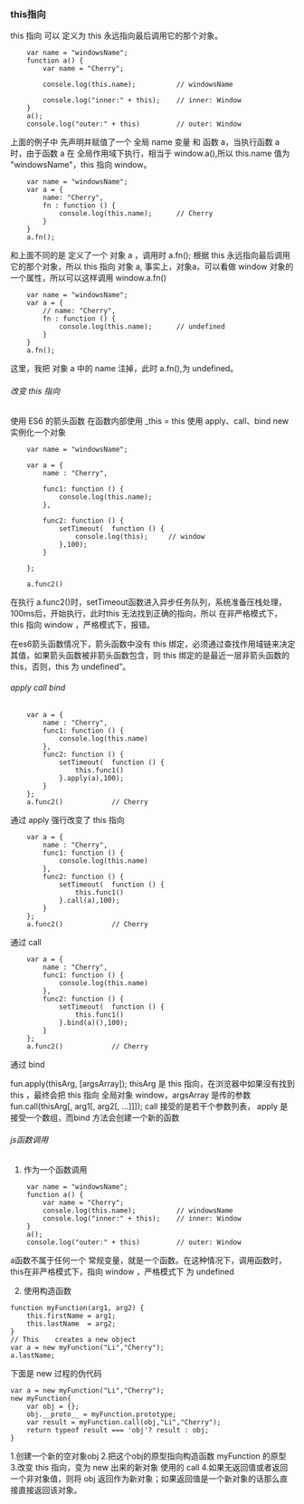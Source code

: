 ### this指向

this 指向 可以 定义为 this 永远指向最后调用它的那个对象。

```
    var name = "windowsName";
    function a() {
        var name = "Cherry";

        console.log(this.name);          // windowsName

        console.log("inner:" + this);    // inner: Window
    }
    a();
    console.log("outer:" + this)         // outer: Window
```
上面的例子中 先声明并赋值了一个 全局 name 变量 和 函数 a，当执行函数 a 时，由于函数 a 在 全局作用域下执行，相当于 window.a(),所以 this.name 值为 "windowsName"，this 指向 window。
```
    var name = "windowsName";
    var a = {
        name: "Cherry",
        fn : function () {
            console.log(this.name);      // Cherry
        }
    }
    a.fn();
```
和上面不同的是 定义了一个 对象 a ，调用时 a.fn(); 根据 this 永远指向最后调用它的那个对象，所以 this 指向 对象 a, 事实上，对象a，可以看做 window 对象的一个属性，所以可以这样调用 window.a.fn()
```
    var name = "windowsName";
    var a = {
        // name: "Cherry",
        fn : function () {
            console.log(this.name);      // undefined
        }
    }
    a.fn();
```
这里，我把 对象 a 中的 name 注掉，此时 a.fn(),为 undefined。

###### 改变 this 指向

使用 ES6 的箭头函数
在函数内部使用 _this = this
使用 apply、call、bind
new 实例化一个对象
```
    var name = "windowsName";

    var a = {
        name : "Cherry",

        func1: function () {
            console.log(this.name);    
        },

        func2: function () {
            setTimeout(  function () {
                console.log(this);     // window
            },100);
        }

    };

    a.func2()  
```
在执行 a.func2()时，setTimeout函数进入异步任务队列，系统准备压栈处理，100ms后，开始执行，此时this 无法找到正确的指向，所以 在非严格模式下，this 指向 window ，严格模式下，报错。

在es6箭头函数情况下，箭头函数中没有 this 绑定，必须通过查找作用域链来决定其值，如果箭头函数被非箭头函数包含，则 this 绑定的是最近一层非箭头函数的 this，否则，this 为 undefined”。

###### apply call bind
```
    var a = {
        name : "Cherry",
        func1: function () {
            console.log(this.name)
        },
        func2: function () {
            setTimeout(  function () {
                this.func1()
            }.apply(a),100);
        }
    };
    a.func2()            // Cherry
```
通过 apply 强行改变了 this 指向
```
    var a = {
        name : "Cherry",
        func1: function () {
            console.log(this.name)
        },
        func2: function () {
            setTimeout(  function () {
                this.func1()
            }.call(a),100);
        }
    };
    a.func2()            // Cherry
```
通过 call
```
    var a = {
        name : "Cherry",
        func1: function () {
            console.log(this.name)
        },
        func2: function () {
            setTimeout(  function () {
                this.func1()
            }.bind(a)(),100);
        }
    };
    a.func2()            // Cherry
```
通过 bind

fun.apply(thisArg, [argsArray]);
thisArg 是 this 指向，在浏览器中如果没有找到 this ，最终会把 this 指向 全局对象 window，argsArray 是传的参数
fun.call(thisArg[, arg1[, arg2[, ...]]]); 
call 接受的是若干个参数列表， apply 是接受一个数组，而bind 方法会创建一个新的函数
###### js函数调用
1. 作为一个函数调用
```
    var name = "windowsName";
    function a() {
        var name = "Cherry";
        console.log(this.name);          // windowsName
        console.log("inner:" + this);    // inner: Window
    }
    a();
    console.log("outer:" + this)         // outer: Window
```
a函数不属于任何一个 常规变量，就是一个函数。在这种情况下，调用函数时，this在非严格模式下，指向 window ，严格模式下 为 undefined

2. 使用构造函数
```
function myFunction(arg1, arg2) {
    this.firstName = arg1;
    this.lastName  = arg2;
}
// This    creates a new object
var a = new myFunction("Li","Cherry");
a.lastName;    
```
下面是 new 过程的伪代码
```
var a = new myFunction("Li","Cherry");
new myFunction{
    var obj = {};
    obj.__proto__ = myFunction.prototype;
    var result = myFunction.call(obj,"Li","Cherry");
    return typeof result === 'obj'? result : obj;
}
```
1.创建一个新的空对象obj
2.把这个obj的原型指向构造函数 myFunction 的原型
3.改变 this 指向，变为 new 出来的新对象 使用的 call
4.如果无返回值或者返回一个非对象值，则将 obj 返回作为新对象；如果返回值是一个新对象的话那么直接直接返回该对象。

